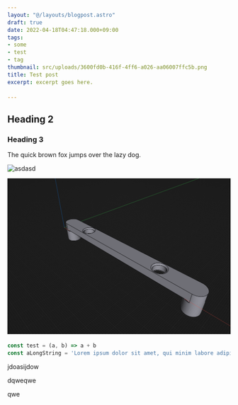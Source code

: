 ```yaml
---
layout: "@/layouts/blogpost.astro"
draft: true
date: 2022-04-18T04:47:18.000+09:00
tags:
- some
- test
- tag
thumbnail: src/uploads/3600fd0b-416f-4ff6-a026-aa06007ffc5b.png
title: Test post
excerpt: excerpt goes here.

---
```

## Heading 2

### Heading 3

The quick brown fox jumps over the lazy dog.

![asdasd](https://images.unsplash.com/photo-1610397648930-477b8c7f0943?ixlib=rb-1.2.1&ixid=MnwxMjA3fDB8MHxwaG90by1wYWdlfHx8fGVufDB8fHx8&auto=format&fit=crop&w=1030&q=80) 

![](src/uploads/cb6d779b-cc42-4eb2-9719-42e4989642bd.png)

```js
const test = (a, b) => a + b
const aLongString = 'Lorem ipsum dolor sit amet, qui minim labore adipisicing minim sint cillum sint consectetur cupidatat.'
```

jdoasijdow

dqweqwe

qwe